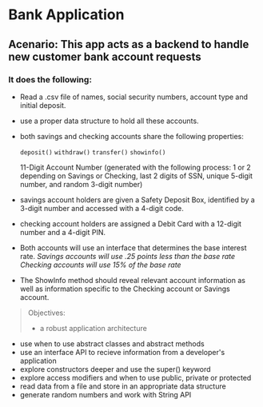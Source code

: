 # Bank Application

## Acenario: This app acts as a backend to handle new customer bank account requests

### It does the following:
- Read a .csv file of names, social security numbers, account type and initial deposit.
- use a proper data structure to hold all these accounts.
- both savings and checking accounts share the following properties:

  `deposit()`
  `withdraw()`
  `transfer()`
  `showinfo()`

  11-Digit Account Number (generated with the following process: 1 or 2 depending on Savings or Checking, last 2 digits of SSN, unique 5-digit number, and random 3-digit number)
- savings account holders are given a Safety Deposit Box, identified by a 3-digit number and accessed with a 4-digit code.
- checking account holders are assigned a Debit Card with a 12-digit number and a 4-digit PIN.
- Both accounts will use an interface that determines the base interest rate.
*Savings accounts will use .25 points less than the base rate*
*Checking accounts will use 15% of the base rate*
- The ShowInfo method should reveal relevant account information as well as information specific to the Checking account or Savings account.


> Objectives:
> - a robust application architecture
-  use when to use abstract classes and abstract methods
- use an interface API to recieve information from a developer's application
- explore constructors deeper and use the super() keyword
- explore access modifiers and when to use public, private or protected
- read data from a file and store in an appropriate data structure
- generate random numbers and work with String API
